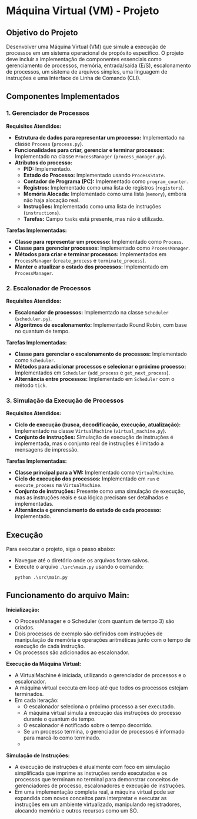 # Máquina Virtual (VM) - Projeto

## Objetivo do Projeto

Desenvolver uma Máquina Virtual (VM) que simule a execução de processos em um sistema operacional de propósito específico. O projeto deve incluir a implementação de componentes essenciais como gerenciamento de processos, memória, entrada/saída (E/S), escalonamento de processos, um sistema de arquivos simples, uma linguagem de instruções e uma Interface de Linha de Comando (CLI).

## Componentes Implementados

### 1. Gerenciador de Processos

**Requisitos Atendidos:**
- **Estrutura de dados para representar um processo:** Implementado na classe `Process` (`process.py`).
- **Funcionalidades para criar, gerenciar e terminar processos:** Implementado na classe `ProcessManager` (`process_manager.py`).
- **Atributos do processo:**
  - **PID:** Implementado.
  - **Estado do Processo:** Implementado usando `ProcessState`.
  - **Contador de Programa (PC):** Implementado como `program_counter`.
  - **Registros:** Implementado como uma lista de registros (`registers`).
  - **Memória Alocada:** Implementado como uma lista (`memory`), embora não haja alocação real.
  - **Instruções:** Implementado como uma lista de instruções (`instructions`).
  - **Tarefas:** Campo `tasks` está presente, mas não é utilizado.

**Tarefas Implementadas:**
- **Classe para representar um processo:** Implementado como `Process`.
- **Classe para gerenciar processos:** Implementado como `ProcessManager`.
- **Métodos para criar e terminar processos:** Implementados em `ProcessManager` (`create_process` e `terminate_process`).
- **Manter e atualizar o estado dos processos:** Implementado em `ProcessManager`.

### 2. Escalonador de Processos

**Requisitos Atendidos:**
- **Escalonador de processos:** Implementado na classe `Scheduler` (`scheduler.py`).
- **Algoritmos de escalonamento:** Implementado Round Robin, com base no quantum de tempo.

**Tarefas Implementadas:**
- **Classe para gerenciar o escalonamento de processos:** Implementado como `Scheduler`.
- **Métodos para adicionar processos e selecionar o próximo processo:** Implementados em `Scheduler` (`add_process` e `get_next_process`).
- **Alternância entre processos:** Implementado em `Scheduler` com o método `tick`.

### 3. Simulação da Execução de Processos

**Requisitos Atendidos:**
- **Ciclo de execução (busca, decodificação, execução, atualização):** Implementado na classe `VirtualMachine` (`virtual_machine.py`).
- **Conjunto de instruções:** Simulação de execução de instruções é implementada, mas o conjunto real de instruções é limitado a mensagens de impressão.

**Tarefas Implementadas:**
- **Classe principal para a VM:** Implementado como `VirtualMachine`.
- **Ciclo de execução dos processos:** Implementado em `run` e `execute_process` na `VirtualMachine`.
- **Conjunto de instruções:** Presente como uma simulação de execução, mas as instruções reais e sua lógica precisam ser detalhadas e implementadas.
- **Alternância e gerenciamento do estado de cada processo:** Implementado.


## Execução

Para executar o projeto, siga o passo abaixo:

- Navegue até o diretório onde os arquivos foram salvos.
- Execute o arquivo `.\src\main.py` usando o comando:
  ```
  python .\src\main.py
  ```

## Funcionamento do arquivo Main:

**Inicialização:**

- O ProcessManager e o Scheduler (com quantum de tempo 3) são criados.
- Dois processos de exemplo são definidos com instruções de manipulação de memória e operações aritméticas junto com o tempo de execução de cada instrução.
- Os processos são adicionados ao escalonador.

**Execução da Máquina Virtual:**

- A VirtualMachine é iniciada, utilizando o gerenciador de processos e o escalonador.
- A máquina virtual executa em loop até que todos os processos estejam terminados.
- Em cada iteração:
  - O escalonador seleciona o próximo processo a ser executado.
  - A máquina virtual simula a execução das instruções do processo durante o quantum de tempo.
  - O escalonador é notificado sobre o tempo decorrido.
  - Se um processo termina, o gerenciador de processos é informado para marcá-lo como terminado.
  - 
**Simulação de Instruções:**

- A execução de instruções é atualmente com foco em simulação simplificada que imprime as instruções sendo executadas e os processos que terminam no terminal para demonstrar conceitos de gerenciadores de processo, escalonadores e execução de instruções.
- Em uma implementação completa real, a máquina virtual pode ser expandida com novos conceitos para interpretar e executar as instruções em um ambiente virtualizado, manipulando registradores, alocando memória e outros recursos como um SO.
